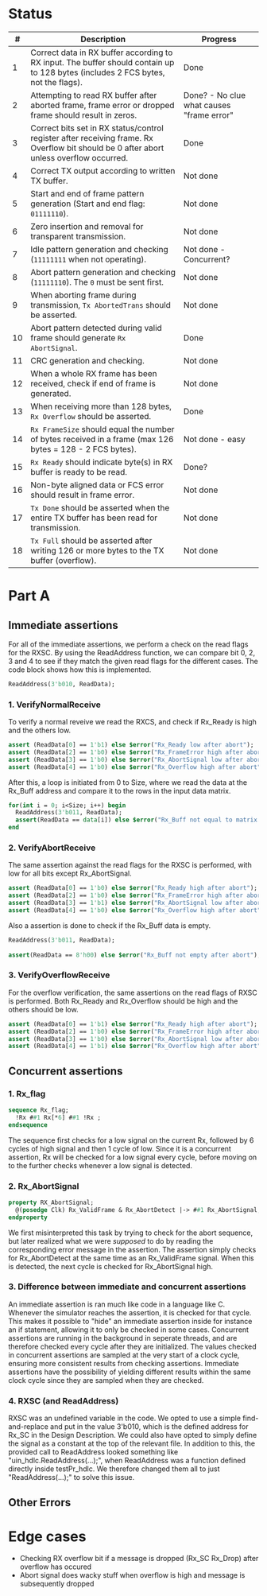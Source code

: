 # Status
| #   | Description                                                                                                                                     | Progress |
|-----|-------------------------------------------------------------------------------------------------------------------------------------------------|----------|
| 1   | Correct data in RX buffer according to RX input. The buffer should contain up to 128 bytes (includes 2 FCS bytes, not the flags).               |   Done   |
| 2   | Attempting to read RX buffer after aborted frame, frame error or dropped frame should result in zeros.                                          |   Done? - No clue what causes "frame error"   |
| 3   | Correct bits set in RX status/control register after receiving frame. Rx Overflow bit should be 0 after abort unless overflow occurred.         |   Done   |
| 4   | Correct TX output according to written TX buffer.                                                                                               |   Not done   |
| 5   | Start and end of frame pattern generation (Start and end flag: `01111110`).                                                                     |   Not done   |
| 6   | Zero insertion and removal for transparent transmission.                                                                                        |   Not done   |
| 7   | Idle pattern generation and checking (`11111111` when not operating).                                                                           |   Not done - Concurrent?   |
| 8   | Abort pattern generation and checking (`11111110`). The `0` must be sent first.                                                                 |   Not done   |
| 9   | When aborting frame during transmission, `Tx AbortedTrans` should be asserted.                                                                  |   Not done   |
| 10  | Abort pattern detected during valid frame should generate `Rx AbortSignal`.                                                                     |   Done   |
| 11  | CRC generation and checking.                                                                                                                    |   Not done   |
| 12  | When a whole RX frame has been received, check if end of frame is generated.                                                                    |   Not done   |
| 13  | When receiving more than 128 bytes, `Rx Overflow` should be asserted.                                                                           |   Done   |
| 14  | `Rx FrameSize` should equal the number of bytes received in a frame (max 126 bytes = 128 - 2 FCS bytes).                                        |   Not done - easy   |
| 15  | `Rx Ready` should indicate byte(s) in RX buffer is ready to be read.                                                                            |   Done?   |
| 16  | Non-byte aligned data or FCS error should result in frame error.                                                                                |   Not done       |
| 17  | `Tx Done` should be asserted when the entire TX buffer has been read for transmission.                                                          |   Not done   |
| 18  | `Tx Full` should be asserted after writing 126 or more bytes to the TX buffer (overflow).                                                       |   Not done   |


# Part A

## Immediate assertions

For all of the immediate assertions, we perform a check on the read flags for the RXSC. By using the ReadAddress function, we can compare bit 0, 2, 3 and 4 to see if they match the given read flags for the different cases. The code block shows how this is implemented. 

```SystemVerilog
ReadAddress(3'b010, ReadData); 
```

### 1. VerifyNormalReceive 

To verify a normal reveive we read the RXCS, and check if Rx_Ready is high and the others low.

```SystemVerilog
assert (ReadData[0] == 1'b1) else $error("Rx_Ready low after abort");
assert (ReadData[2] == 1'b0) else $error("Rx_FrameError high after abort");
assert (ReadData[3] == 1'b0) else $error("Rx_AbortSignal low after abort");
assert (ReadData[4] == 1'b0) else $error("Rx_Overflow high after abort");
```

After this, a loop is initiated from 0 to Size, where we read the data at the Rx_Buff address and compare it to the rows in the input data matrix. 

```SystemVerilog
for(int i = 0; i<Size; i++) begin
  ReadAddress(3'b011, ReadData);
  assert(ReadData == data[i]) else $error("Rx_Buff not equal to matrix row %d", i);
end
```


### 2. VerifyAbortReceive

The same assertion against the read flags for the RXSC is performed, with low for all bits except Rx_AbortSignal. 

```SystemVerilog
assert (ReadData[0] == 1'b0) else $error("Rx_Ready high after abort");
assert (ReadData[2] == 1'b0) else $error("Rx_FrameError high after abort");
assert (ReadData[3] == 1'b1) else $error("Rx_AbortSignal low after abort");
assert (ReadData[4] == 1'b0) else $error("Rx_Overflow high after abort");
```

Also a assertion is done to check if the Rx_Buff data is empty. 

```SystemVerilog
ReadAddress(3'b011, ReadData);
    
assert(ReadData == 8'h00) else $error("Rx_Buff not empty after abort");
```

### 3. VerifyOverflowReceive

For the overflow verification, the same assertions on the read flags of RXSC is performed. Both Rx_Ready and Rx_Overflow should be high and the others should be low.

```SystemVerilog
assert (ReadData[0] == 1'b1) else $error("Rx_Ready high after abort");
assert (ReadData[2] == 1'b0) else $error("Rx_FrameError high after abort");
assert (ReadData[3] == 1'b0) else $error("Rx_AbortSignal low after abort");
assert (ReadData[4] == 1'b1) else $error("Rx_Overflow high after abort");
```


## Concurrent assertions

### 1. Rx_flag
```SystemVerilog
sequence Rx_flag;
  !Rx ##1 Rx[*6] ##1 !Rx ;
endsequence
```
The sequence first checks for a low signal on the current Rx, followed by 6 cycles of high signal and then 1 cycle of low. Since it is a concurrent assertion, Rx will be checked for a low signal every cycle, before moving on to the further checks whenever a low signal is detected.

### 2. Rx_AbortSignal
```Systemverilog
property RX_AbortSignal;
  @(posedge Clk) Rx_ValidFrame & Rx_AbortDetect |-> ##1 Rx_AbortSignal;
endproperty
```
We first misinterpreted this task by trying to check for the abort sequence, but later realized what we were *supposed* to do by reading the corresponding error message in the assertion. The assertion simply checks for Rx_AbortDetect at the same time as an Rx_ValidFrame signal. When this is detected, the next cycle is checked for Rx_AbortSignal high.


### 3. Difference between immediate and concurrent assertions
An immediate assertion is ran much like code in a language like C. Whenever the simulator reaches the assertion, it is checked for that cycle. This makes it possible to "hide" an immediate assertion inside for instance an if statement, allowing it to only be checked in some cases. Concurrent assertions are running in the background in seperate threads, and are therefore checked every cycle after they are initialized. The values checked in concurrent assertions are sampled at the very start of a clock cycle, ensuring more consistent results from checking assertions. Immediate assertions have the possibility of yielding different results within the same clock cycle since they are sampled when they are checked.

### 4. RXSC (and ReadAddress)
RXSC was an undefined variable in the code. We opted to use a simple find-and-replace and put in the value 3'b010, which is the defined address for Rx_SC in the Design Description. We could also have opted to simply define the signal as a constant at the top of the relevant file. In addition to this, the provided call to ReadAddress looked something like "uin_hdlc.ReadAddress(...);", when ReadAddress was a function defined directly inside testPr_hdlc. We therefore changed them all to just "ReadAddress(...);" to solve this issue.


## Other Errors


# Edge cases
- Checking RX overflow bit if a message is dropped (Rx_SC Rx_Drop) after overflow has occured 
- Abort signal does wacky stuff when overflow is high and message is subsequently dropped